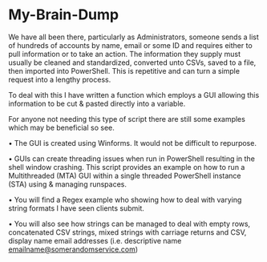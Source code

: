 # My-Brain-Dump

We have all been there, particularly as Administrators, someone sends a list of hundreds of accounts by name, email or some ID and requires either to pull information or to take an action. The information they supply must usually be cleaned and standardized, converted unto CSVs, saved to a file, then imported into PowerShell. This is repetitive and can turn a simple request into a lengthy process. 

To deal with this I have written a function which employs a GUI allowing this information to be cut & pasted directly into a variable. 

For anyone not needing this type of script there are still some examples which may be beneficial so see. 

•	The GUI is created using Winforms. It would not be difficult to repurpose.

•	GUIs can create threading issues when run in PowerShell resulting in the shell window crashing. This script provides an example on how to run a Multithreaded (MTA) GUI within a single threaded PowerShell instance (STA) using & managing runspaces.

•	You will find a Regex example who showing how to deal with varying string formats I have seen clients submit.

•	You will also see how strings can be managed to deal with empty rows, concatenated CSV strings, mixed strings with carriage returns and CSV, display name email addresses (i.e. descriptive name <emailname@somerandomservice.com>)
